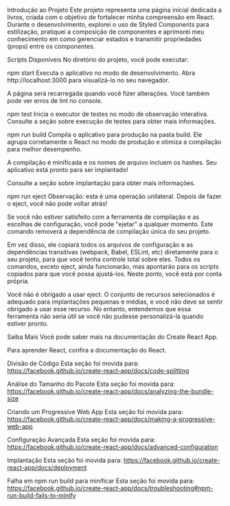 Introdução ao Projeto
Este projeto representa uma página inicial dedicada a livros, criada com o objetivo de fortalecer minha compreensão em React. Durante o desenvolvimento, explorei o uso de Styled Components para estilização, pratiquei a composição de componentes e aprimorei meu conhecimento em como gerenciar estados e transmitir propriedades (props) entre os componentes.

Scripts Disponíveis
No diretório do projeto, você pode executar:

npm start
Executa o aplicativo no modo de desenvolvimento.
Abra http://localhost:3000 para visualizá-lo no seu navegador.

A página será recarregada quando você fizer alterações.
Você também pode ver erros de lint no console.

npm test
Inicia o executor de testes no modo de observação interativa.
Consulte a seção sobre execução de testes para obter mais informações.

npm run build
Compila o aplicativo para produção na pasta build.
Ele agrupa corretamente o React no modo de produção e otimiza a compilação para melhor desempenho.

A compilação é minificada e os nomes de arquivo incluem os hashes.
Seu aplicativo está pronto para ser implantado!

Consulte a seção sobre implantação para obter mais informações.

npm run eject
Observação: esta é uma operação unilateral. Depois de fazer o eject, você não pode voltar atrás!

Se você não estiver satisfeito com a ferramenta de compilação e as escolhas de configuração, você pode "ejetar" a qualquer momento. Este comando removerá a dependência de compilação única do seu projeto.

Em vez disso, ele copiará todos os arquivos de configuração e as dependências transitivas (webpack, Babel, ESLint, etc) diretamente para o seu projeto, para que você tenha controle total sobre eles. Todos os comandos, exceto eject, ainda funcionarão, mas apontarão para os scripts copiados para que você possa ajustá-los. Neste ponto, você está por conta própria.

Você não é obrigado a usar eject. O conjunto de recursos selecionados é adequado para implantações pequenas e médias, e você não deve se sentir obrigado a usar esse recurso. No entanto, entendemos que essa ferramenta não seria útil se você não pudesse personalizá-la quando estiver pronto.

Saiba Mais
Você pode saber mais na documentação do Create React App.

Para aprender React, confira a documentação do React.

Divisão de Código
Esta seção foi movida para: https://facebook.github.io/create-react-app/docs/code-splitting

Análise do Tamanho do Pacote
Esta seção foi movida para: https://facebook.github.io/create-react-app/docs/analyzing-the-bundle-size

Criando um Progressive Web App
Esta seção foi movida para: https://facebook.github.io/create-react-app/docs/making-a-progressive-web-app

Configuração Avançada
Esta seção foi movida para: https://facebook.github.io/create-react-app/docs/advanced-configuration

Implantação
Esta seção foi movida para: https://facebook.github.io/create-react-app/docs/deployment

Falha em npm run build para minificar
Esta seção foi movida para: https://facebook.github.io/create-react-app/docs/troubleshooting#npm-run-build-fails-to-minify
